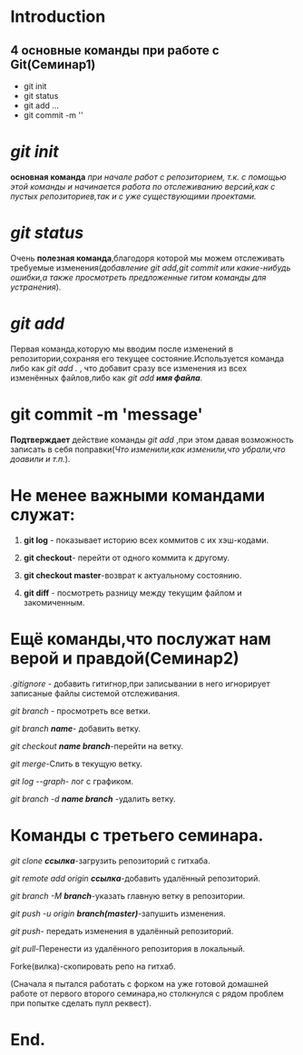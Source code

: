# Introduction

## 4 основные команды при работе с Git(Семинар1)
* git init
* git status
* git add ...
* git commit -m ''

# *git init*
**основная команда** *при начале работ с репозиторием, т.к. с помощью этой команды и начинается работа по отслеживанию версий,как с пустых репозиториев,так и с уже существующими проектами.*

# _git status_
Очень **полезная команда**,благодоря которой мы можем отслеживать требуемые изменения(_добавление git add,git commit или какие-нибудь ошибки,а также просмотреть предложенные гитом команды для устранения_).

# *git add*
Первая команда,которую мы вводим после изменений в репозитории,сохраняя его текущее состояние.Используется команда либо как _git add ._ , что добавит сразу все изменения из всех изменённых файлов,либо как _git add **имя файла**_.

# git commit -m 'message'
**Подтверждает** действие команды _git add_ ,при этом давая возможность записать в себя поправки(*Что изменили,как изменили,что убрали,что доавили и т.п.*).


# Не менее важными командами служат:
1. **git log** - показывает историю всех коммитов с их хэш-кодами.

2. **git checkout**- перейти от одного коммита к другому.

3. **git checkout __master__**-возврат к актуальному состоянию.

4. **git diff** - посмотреть разницу между текущим файлом и закомиченным.


# Ещё команды,что послужат нам верой и правдой(Семинар2)
*.gitignore* - добавить гитигнор,при записывании в него игнорирует записаные файлы системой отслеживания.

*git branch* - просмотреть все ветки.

*git branch __name__*- добавить ветку.

*git checkout __name branch__*-перейти на ветку.

*git merge*-Слить в текущую ветку.

*git log --graph*- лог с графиком.

*git branch -d __name branch__* -удалить ветку.


# Команды с третьего семинара.
*git clone __ссылка__*-загрузить репозиторий с гитхаба.

*git remote add origin __ссылка__*-добавить удалённый репозиторий.

*git branch -M __branch__*-указать главную ветку в репозитории.

*git push -u origin __branch(master)__*-запушить изменения.

*git push*- передать изменения в удалённый репозиторий.

*git pull*-Перенести из удалённого репозитория в локальный.

Forke(вилка)-скопировать репо на гитхаб.

(Сначала я пытался работать с форком на уже готовой домашней работе от первого второго семинара,но столкнулся с рядом проблем при попытке сделать пулл реквест).
# End.
